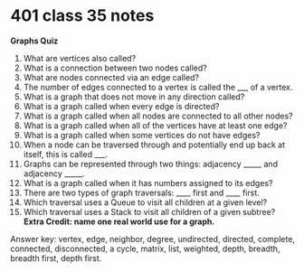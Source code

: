 # 401 class 35 notes

**Graphs Quiz**

1. What are vertices also called?
2. What is a connection between two nodes called?
3. What are nodes connected via an edge called?
4. The number of edges connected to a vertex is called the ___ of a vertex.
5. What is a graph that does not move in any direction called?
6. What is a graph called when every edge is directed?
7. What is a graph called when all nodes are connected to all other nodes?
8. What is a graph called when all of the vertices have at least one edge?
9. What is a graph called when some vertices do not have edges?
10. When a node can be traversed through and potentially end up back at itself, this is called ___.
11. Graphs can be represented through two things: adjacency _____ and adjacency _____.
12. What is a graph called when it has numbers assigned to its edges?
13. There are two types of graph traversals: ____ first and ____ first.
14. Which traversal uses a Queue to visit all children at a given level?
15. Which traversal uses a Stack to visit all children of a given subtree?
**Extra Credit: name one real world use for a graph.**




Answer key:
vertex, edge, neighbor, degree, undirected, directed, complete, connected, disconnected, a cycle, matrix, list, weighted, depth, breadth, breadth first, depth first.